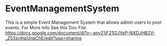 # EventManagementSystem
 This is a simple Event Management System that allows admin users to post events.
 For More Info See this Doc File:  https://docs.google.com/document/d/1y--apy21iF21l2JYeP-NXDJHB2V-_Z53zvIhpUnaChE/edit?usp=sharing
